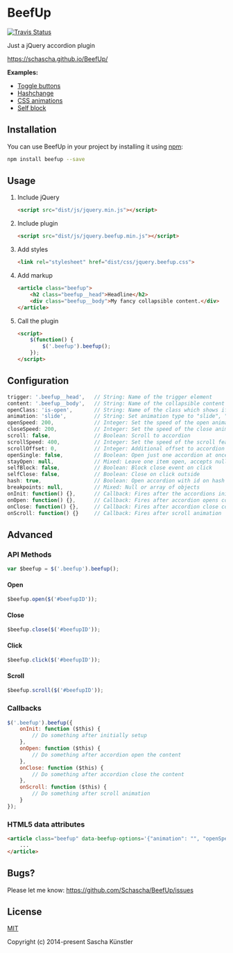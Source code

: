 # BeefUp

[![Travis Status](https://travis-ci.org/Schascha/BeefUp.svg?branch=master)](https://travis-ci.org/Schascha/BeefUp)

Just a jQuery accordion plugin

https://schascha.github.io/BeefUp/

**Examples:**

* [Toggle buttons](https://jsfiddle.net/Schascha/2Lzmfdb1/)
* [Hashchange](http://jsfiddle.net/Schascha/kovejmab/)
* [CSS animations](https://jsfiddle.net/Schascha/ohb07vzq/)
* [Self block](https://jsfiddle.net/Schascha/cek0g8ah/)

## Installation

You can use BeefUp in your project by installing it using [npm](https://www.npmjs.com/package/beefup):

```sh
npm install beefup --save
```

## Usage

1. Include jQuery

    ```html
    <script src="dist/js/jquery.min.js"></script>
    ```

2. Include plugin

    ```html
    <script src="dist/js/jquery.beefup.min.js"></script>
    ```

3. Add styles

    ```html
    <link rel="stylesheet" href="dist/css/jquery.beefup.css">
    ```

4. Add markup

    ```html
    <article class="beefup">
        <h2 class="beefup__head">Headline</h2>
        <div class="beefup__body">My fancy collapsible content.</div>
    </article>
    ```

5. Call the plugin

    ```html
    <script>
        $(function() {
            $('.beefup').beefup();
        });
    </script>
    ```

## Configuration

```javascript
trigger: '.beefup__head',   // String: Name of the trigger element
content: '.beefup__body',   // String: Name of the collapsible content
openClass: 'is-open',       // String: Name of the class which shows if a accordion is triggered or not
animation: 'slide',         // String: Set animation type to "slide", "fade" or leave empty ""
openSpeed: 200,             // Integer: Set the speed of the open animation
closeSpeed: 200,            // Integer: Set the speed of the close animation
scroll: false,              // Boolean: Scroll to accordion
scrollSpeed: 400,           // Integer: Set the speed of the scroll feature
scrollOffset: 0,            // Integer: Additional offset to accordion position
openSingle: false,          // Boolean: Open just one accordion at once
stayOpen: null,             // Mixed: Leave one item open, accepts null, integer or string
selfBlock: false,           // Boolean: Block close event on click
selfClose: false,           // Boolean: Close on click outside
hash: true,                 // Boolean: Open accordion with id on hash change
breakpoints: null,          // Mixed: Null or array of objects
onInit: function() {},      // Callback: Fires after the accordions initially setup
onOpen: function() {},      // Callback: Fires after accordion opens content
onClose: function() {},     // Callback: Fires after accordion close content
onScroll: function() {}     // Callback: Fires after scroll animation
```

## Advanced

### API Methods



```javascript
var $beefup = $('.beefup').beefup();
```

#### Open

```javascript
$beefup.open($('#beefupID'));
```

#### Close

```javascript
$beefup.close($('#beefupID'));
```

#### Click

```javascript
$beefup.click($('#beefupID'));
```

#### Scroll

```javascript
$beefup.scroll($('#beefupID'));
```

### Callbacks

```javascript
$('.beefup').beefup({
    onInit: function ($this) {
        // Do something after initially setup
    },
    onOpen: function ($this) {
        // Do something after accordion open the content
    },
    onClose: function ($this) {
        // Do something after accordion close the content
    },
    onScroll: function ($this) {
        // Do something after scroll animation
    }
});
```

### HTML5 data attributes

```html
<article class="beefup" data-beefup-options='{"animation": "", "openSpeed": 800}'>
    ...
</article>
```

## Bugs?

Please let me know: https://github.com/Schascha/BeefUp/issues

## License

[MIT](./LICENSE)

Copyright (c) 2014-present Sascha Künstler
